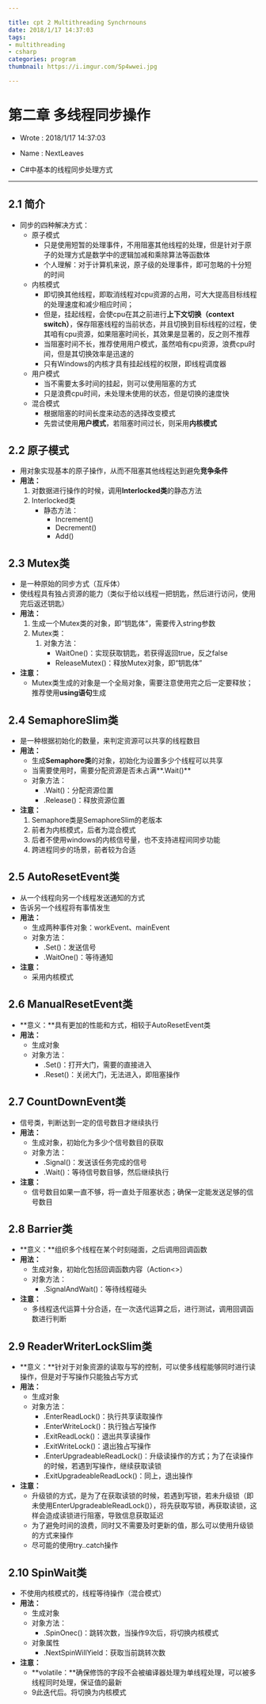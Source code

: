 ```yaml
---

title: cpt 2 Multithreading Synchrnouns
date: 2018/1/17 14:37:03 
tags:
- multithreading
- csharp
categories: program
thumbnail: https://i.imgur.com/Sp4wwei.jpg

---
```


# 第二章 多线程同步操作 #

* Wrote : 2018/1/17 14:37:03
* Name  : NextLeaves

* C#中基本的线程同步处理方式

---

## 2.1 简介 ##

* 同步的四种解决方式：
	* 原子模式
		* 只是使用短暂的处理事件，不用阻塞其他线程的处理，但是针对于原子的处理方式是数学中的逻辑加减和乘除算法等函数体
		* 个人理解：对于计算机来说，原子级的处理事件，即可忽略的十分短的时间
	* 内核模式
		* 即切换其他线程，即取消线程对cpu资源的占用，可大大提高目标线程的处理速度和减少相应时间；
		* 但是，挂起线程，会使cpu在其之前进行**上下文切换（context switch）**，保存阻塞线程的当前状态，并且切换到目标线程的过程，使其咱有cpu资源，如果阻塞时间长，其效果是显著的，反之则不推荐
		* 当阻塞时间不长，推荐使用用户模式，虽然咱有cpu资源，浪费cpu时间，但是其切换效率是迅速的
		* 只有Windows的内核才具有挂起线程的权限，即线程调度器
	* 用户模式
		* 当不需要太多时间的挂起，则可以使用阻塞的方式
		* 只是浪费cpu时间，未处理未使用的状态，但是切换的速度快
	* 混合模式
		* 根据阻塞的时间长度来动态的选择改变模式
		* 先尝试使用**用户模式**，若阻塞时间过长，则采用**内核模式**

## 2.2 原子模式 ##

* 用对象实现基本的原子操作，从而不阻塞其他线程达到避免**竞争条件**
* **用法：**
	1. 对数据进行操作的时候，调用**Interlocked类**的静态方法
	2. Interlocked类
		* 静态方法：
			* Increment()
			* Decrement()
			* Add()

## 2.3 Mutex类 ##

* 是一种原始的同步方式（互斥体）
* 使线程具有独占资源的能力（类似于给以线程一把钥匙，然后进行访问，使用完后返还钥匙）
* **用法：**
	1. 生成一个Mutex类的对象，即“钥匙体”，需要传入string参数
	2. Mutex类：
		1. 对象方法：
			* WaitOne()：实现获取钥匙，若获得返回true，反之false
			* ReleaseMutex()：释放Mutex对象，即“钥匙体”
* **注意：**
	* Mutex类生成的对象是一个全局对象，需要注意使用完之后一定要释放；推荐使用**using语句**生成

## 2.4 SemaphoreSlim类 ##

* 是一种根据初始化的数量，来判定资源可以共享的线程数目
* **用法：**
	* 生成**Semaphore类**的对象，初始化为设置多少个线程可以共享
	* 当需要使用时，需要分配资源是否未占满**.Wait()**
	* 对象方法：
		* .Wait()：分配资源位置
		* .Release()：释放资源位置 
* **注意：**
	1. Semaphore类是SemaphoreSlim的老版本
	2. 前者为内核模式，后者为混合模式
	3. 后者不使用windows的内核信号量，也不支持进程间同步功能
	4. 跨进程同步的场景，前者较为合适

## 2.5 AutoResetEvent类 ##

* 从一个线程向另一个线程发送通知的方式
* 告诉另一个线程将有事情发生
* **用法：**
	* 生成两种事件对象：workEvent、mainEvent
	* 对象方法：
		* .Set()：发送信号
		* .WaitOne()：等待通知
* **注意：**
	* 采用内核模式

## 2.6 ManualResetEvent类 ##

* **意义：**具有更加的性能和方式，相较于AutoResetEvent类
* **用法：**
	* 生成对象
	* 对象方法：
		* .Set()：打开大门，需要的直接进入
		* .Reset()：关闭大门，无法进入，即阻塞操作

## 2.7 CountDownEvent类 ##

* 信号类，判断达到一定的信号数目才继续执行
* **用法：**
	* 生成对象，初始化为多少个信号数目的获取
	* 对象方法：
		* .Signal()：发送该任务完成的信号
		* .Wait()：等待信号数目够，然后继续执行
* **注意：**
	* 信号数目如果一直不够，将一直处于阻塞状态；确保一定能发送足够的信号数目

## 2.8 Barrier类 ##

* **意义：**组织多个线程在某个时刻碰面，之后调用回调函数
* **用法：**
	* 生成对象，初始化包括回调函数内容（Action<>）
	* 对象方法：
		* .SignalAndWait()：等待线程碰头
* **注意：**
	* 多线程迭代运算十分合适，在一次迭代运算之后，进行测试，调用回调函数进行判断

## 2.9 ReaderWriterLockSlim类 ##

* **意义：**针对于对象资源的读取与写的控制，可以使多线程能够同时进行读操作，但是对于写操作只能独占写方式
* **用法：**
	* 生成对象
	* 对象方法：
		* .EnterReadLock()：执行共享读取操作
		* .EnterWriteLock()：执行独占写操作
		* .ExitReadLock()：退出共享读操作
		* .ExitWriteLock()：退出独占写操作
		* .EnterUpgradeableReadLock()：升级读操作的方式；为了在读操作的时候，若遇到写操作，继续获取读锁
		* .ExitUpgradeableReadLock()：同上，退出操作
* **注意：**
	* 升级锁的方式，是为了在获取读锁的时候，若遇到写锁，若未升级锁（即未使用EnterUpgradeableReadLock()），将先获取写锁，再获取读锁，这样会造成读锁进行阻塞，导致信息获取延迟
	* 为了避免时间的浪费，同时又不需要及时更新的值，那么可以使用升级锁的方式来操作
	* 尽可能的使用try..catch操作

## 2.10 SpinWait类 ##

* 不使用内核模式的，线程等待操作（混合模式）
* **用法：**
	* 生成对象
	* 对象方法：
		* .SpinOnec()：跳转次数，当操作9次后，将切换内核模式
	* 对象属性
		* .NextSpinWillYield：获取当前跳转次数
* **注意：**
	* **volatile：**确保修饰的字段不会被编译器处理为单线程处理，可以被多线程同时处理，保证值的最新
	* 9此迭代后。将切换为内核模式